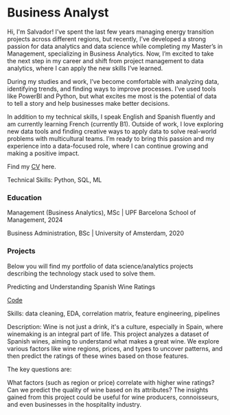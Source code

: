 # Business Analyst

Hi, I'm Salvador! I’ve spent the last few years managing energy transition projects across different regions, but recently, I’ve developed a strong passion for data analytics and data science while completing my Master’s in Management, specializing in Business Analytics. Now, I’m excited to take the next step in my career and shift from project management to data analytics, where I can apply the new skills I’ve learned.

During my studies and work, I’ve become comfortable with analyzing data, identifying trends, and finding ways to improve processes. I’ve used tools like PowerBI and Python, but what excites me most is the potential of data to tell a story and help businesses make better decisions.

In addition to my technical skills, I speak English and Spanish fluently and am currently learning French (currently B1). Outside of work, I love exploring new data tools and finding creative ways to apply data to solve real-world problems with multicultural teams. I’m ready to bring this passion and my experience into a data-focused role, where I can continue growing and making a positive impact.

Find my [CV](/assets/files/CV.pdf) here.

Technical Skills: Python, SQL, ML

### Education
Management (Business Analytics), MSc | UPF Barcelona School of Management, 2024

Business Administration, BSc | University of Amsterdam, 2020

### Projects

Below you will find my portfolio of data science/analytics projects describing the technology stack used to solve them.

Predicting and Understanding Spanish Wine Ratings

[Code](/projects/Predicting_and_Understanding_Spanish_Wine_Ratings.ipynb)

Skills: data cleaning, EDA, correlation matrix, feature engineering, pipelines

Description: Wine is not just a drink, it's a culture, especially in Spain, where winemaking is an integral part of life. This project analyzes a dataset of Spanish wines, aiming to understand what makes a great wine. We explore various factors like wine regions, prices, and types to uncover patterns, and then predict the ratings of these wines based on those features.

The key questions are:

What factors (such as region or price) correlate with higher wine ratings?
Can we predict the quality of wine based on its attributes?
The insights gained from this project could be useful for wine producers, connoisseurs, and even businesses in the hospitality industry.
